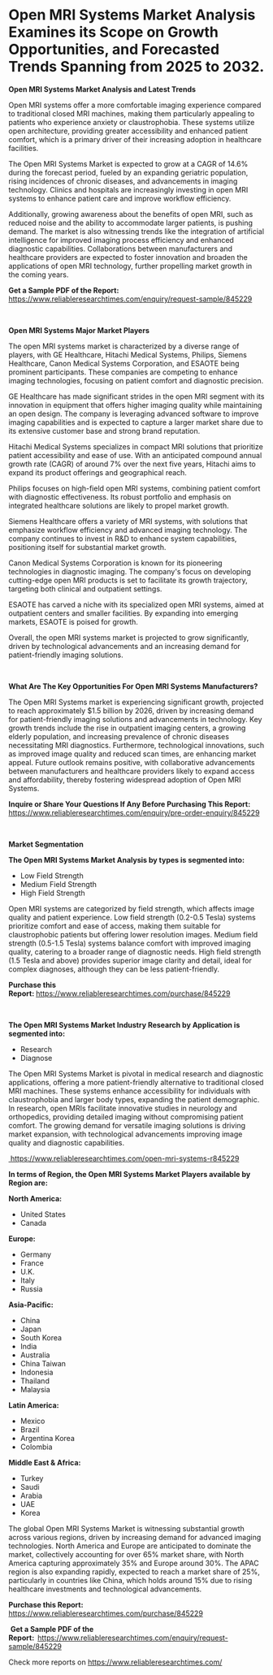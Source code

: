 <p><h1>Open MRI Systems Market Analysis Examines its Scope on Growth Opportunities, and Forecasted Trends Spanning from 2025 to 2032.</h1></p><p><strong>Open MRI Systems Market Analysis and Latest Trends</strong></p>
<p><p>Open MRI systems offer a more comfortable imaging experience compared to traditional closed MRI machines, making them particularly appealing to patients who experience anxiety or claustrophobia. These systems utilize open architecture, providing greater accessibility and enhanced patient comfort, which is a primary driver of their increasing adoption in healthcare facilities. </p><p>The Open MRI Systems Market is expected to grow at a CAGR of 14.6% during the forecast period, fueled by an expanding geriatric population, rising incidences of chronic diseases, and advancements in imaging technology. Clinics and hospitals are increasingly investing in open MRI systems to enhance patient care and improve workflow efficiency. </p><p>Additionally, growing awareness about the benefits of open MRI, such as reduced noise and the ability to accommodate larger patients, is pushing demand. The market is also witnessing trends like the integration of artificial intelligence for improved imaging process efficiency and enhanced diagnostic capabilities. Collaborations between manufacturers and healthcare providers are expected to foster innovation and broaden the applications of open MRI technology, further propelling market growth in the coming years.</p></p>
<p><strong>Get a Sample PDF of the Report:&nbsp;</strong> <a href="https://www.reliableresearchtimes.com/enquiry/request-sample/845229?utm_campaign=2938&utm_medium=2&utm_source=Github&utm_content=ia&utm_term=03032025&utm_id=open-mri-systems">https://www.reliableresearchtimes.com/enquiry/request-sample/845229</a></p>
<p>&nbsp;</p>
<p><strong>Open MRI Systems Major Market Players</strong></p>
<p><p>The open MRI systems market is characterized by a diverse range of players, with GE Healthcare, Hitachi Medical Systems, Philips, Siemens Healthcare, Canon Medical Systems Corporation, and ESAOTE being prominent participants. These companies are competing to enhance imaging technologies, focusing on patient comfort and diagnostic precision.</p><p>GE Healthcare has made significant strides in the open MRI segment with its innovation in equipment that offers higher imaging quality while maintaining an open design. The company is leveraging advanced software to improve imaging capabilities and is expected to capture a larger market share due to its extensive customer base and strong brand reputation.</p><p>Hitachi Medical Systems specializes in compact MRI solutions that prioritize patient accessibility and ease of use. With an anticipated compound annual growth rate (CAGR) of around 7% over the next five years, Hitachi aims to expand its product offerings and geographical reach. </p><p>Philips focuses on high-field open MRI systems, combining patient comfort with diagnostic effectiveness. Its robust portfolio and emphasis on integrated healthcare solutions are likely to propel market growth.</p><p>Siemens Healthcare offers a variety of MRI systems, with solutions that emphasize workflow efficiency and advanced imaging technology. The company continues to invest in R&D to enhance system capabilities, positioning itself for substantial market growth.</p><p>Canon Medical Systems Corporation is known for its pioneering technologies in diagnostic imaging. The company's focus on developing cutting-edge open MRI products is set to facilitate its growth trajectory, targeting both clinical and outpatient settings.</p><p>ESAOTE has carved a niche with its specialized open MRI systems, aimed at outpatient centers and smaller facilities. By expanding into emerging markets, ESAOTE is poised for growth.</p><p>Overall, the open MRI systems market is projected to grow significantly, driven by technological advancements and an increasing demand for patient-friendly imaging solutions.</p></p>
<p>&nbsp;</p>
<p><strong>What Are The Key Opportunities For Open MRI Systems Manufacturers?</strong></p>
<p><p>The Open MRI Systems market is experiencing significant growth, projected to reach approximately $1.5 billion by 2026, driven by increasing demand for patient-friendly imaging solutions and advancements in technology. Key growth trends include the rise in outpatient imaging centers, a growing elderly population, and increasing prevalence of chronic diseases necessitating MRI diagnostics. Furthermore, technological innovations, such as improved image quality and reduced scan times, are enhancing market appeal. Future outlook remains positive, with collaborative advancements between manufacturers and healthcare providers likely to expand access and affordability, thereby fostering widespread adoption of Open MRI Systems.</p></p>
<p><strong>Inquire or Share Your Questions If Any Before Purchasing This Report:</strong> <a href="https://www.reliableresearchtimes.com/enquiry/pre-order-enquiry/845229?utm_campaign=2938&utm_medium=2&utm_source=Github&utm_content=ia&utm_term=03032025&utm_id=open-mri-systems">https://www.reliableresearchtimes.com/enquiry/pre-order-enquiry/845229</a></p>
<p>&nbsp;</p>
<p><strong>Market Segmentation</strong></p>
<p><strong>The Open MRI Systems Market Analysis by types is segmented into:</strong></p>
<p><ul><li>Low Field Strength</li><li>Medium Field Strength</li><li>High Field Strength</li></ul></p>
<p><p>Open MRI systems are categorized by field strength, which affects image quality and patient experience. Low field strength (0.2-0.5 Tesla) systems prioritize comfort and ease of access, making them suitable for claustrophobic patients but offering lower resolution images. Medium field strength (0.5-1.5 Tesla) systems balance comfort with improved imaging quality, catering to a broader range of diagnostic needs. High field strength (1.5 Tesla and above) provides superior image clarity and detail, ideal for complex diagnoses, although they can be less patient-friendly.</p></p>
<p><strong>Purchase this Report:&nbsp;</strong><a href="https://www.reliableresearchtimes.com/purchase/845229?utm_campaign=2938&utm_medium=2&utm_source=Github&utm_content=ia&utm_term=03032025&utm_id=open-mri-systems">https://www.reliableresearchtimes.com/purchase/845229</a></p>
<p>&nbsp;</p>
<p><strong>The Open MRI Systems Market Industry Research by Application is segmented into:</strong></p>
<p><ul><li>Research</li><li>Diagnose</li></ul></p>
<p><p>The Open MRI Systems Market is pivotal in medical research and diagnostic applications, offering a more patient-friendly alternative to traditional closed MRI machines. These systems enhance accessibility for individuals with claustrophobia and larger body types, expanding the patient demographic. In research, open MRIs facilitate innovative studies in neurology and orthopedics, providing detailed imaging without compromising patient comfort. The growing demand for versatile imaging solutions is driving market expansion, with technological advancements improving image quality and diagnostic capabilities.</p></p>
<p><a href="https://www.reliableresearchtimes.com/open-mri-systems-r845229?utm_campaign=2938&utm_medium=2&utm_source=Github&utm_content=ia&utm_term=03032025&utm_id=open-mri-systems">&nbsp;https://www.reliableresearchtimes.com/open-mri-systems-r845229</a></p>
<p><strong>In terms of Region, the Open MRI Systems Market Players available by Region are:</strong></p>
<p>
    <p> <strong> North America: </strong>
        <ul>
            <li>United States</li>
            <li>Canada</li>
        </ul>
        </p> 
    <p> <strong> Europe: </strong>
        <ul>
            <li>Germany</li>
            <li>France</li>
            <li>U.K.</li>
            <li>Italy</li>
            <li>Russia</li>
        </ul>
        </p> 
    <p> <strong> Asia-Pacific: </strong>
        <ul>
            <li>China</li>
            <li>Japan</li>
            <li>South Korea</li>
            <li>India</li>
            <li>Australia</li>
            <li>China Taiwan</li>
            <li>Indonesia</li>
            <li>Thailand</li>
            <li>Malaysia</li>
        </ul>
        </p> 
    <p> <strong> Latin America: </strong>
        <ul>
            <li>Mexico</li>
            <li>Brazil</li>
            <li>Argentina Korea</li>
            <li>Colombia</li>
        </ul>
        </p> 
    <p> <strong> Middle East & Africa: </strong>
        <ul>
            <li>Turkey</li>
            <li>Saudi</li>
            <li>Arabia</li>
            <li>UAE</li>
            <li>Korea</li>
        </ul>
    </p>
    </p>
<p><p>The global Open MRI Systems Market is witnessing substantial growth across various regions, driven by increasing demand for advanced imaging technologies. North America and Europe are anticipated to dominate the market, collectively accounting for over 65% market share, with North America capturing approximately 35% and Europe around 30%. The APAC region is also expanding rapidly, expected to reach a market share of 25%, particularly in countries like China, which holds around 15% due to rising healthcare investments and technological advancements.</p></p>
<p><strong>Purchase this Report: </strong><a href="https://www.reliableresearchtimes.com/purchase/845229?utm_campaign=2938&utm_medium=2&utm_source=Github&utm_content=ia&utm_term=03032025&utm_id=open-mri-systems">https://www.reliableresearchtimes.com/purchase/845229</a></p>
<p>&nbsp;<strong>Get a Sample PDF of the Report:&nbsp;&nbsp;</strong><a href="https://www.reliableresearchtimes.com/enquiry/request-sample/845229?utm_campaign=2938&utm_medium=2&utm_source=Github&utm_content=ia&utm_term=03032025&utm_id=open-mri-systems">https://www.reliableresearchtimes.com/enquiry/request-sample/845229</a></p>
<p><strong></strong></p>
<p>Check more reports on <a href="https://www.reliableresearchtimes.com/?utm_campaign=2938&utm_medium=2&utm_source=Github&utm_content=ia&utm_term=03032025&utm_id=open-mri-systems">https://www.reliableresearchtimes.com/</a></p>